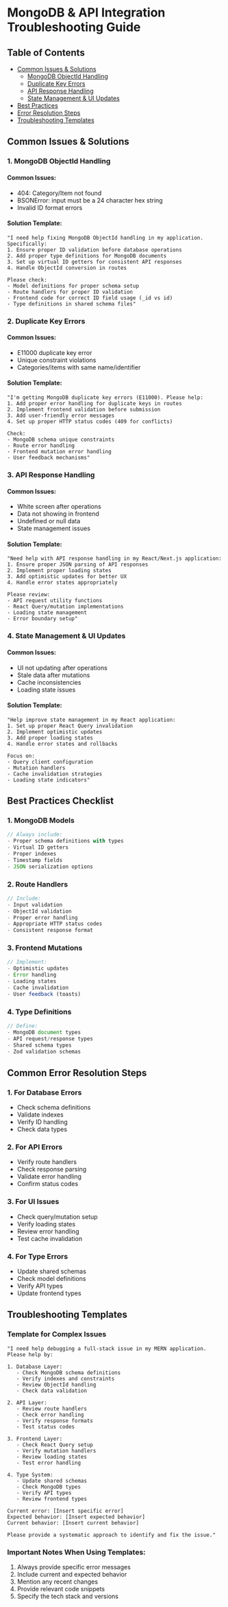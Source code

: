 # MongoDB & API Integration Troubleshooting Guide

## Table of Contents
- [Common Issues & Solutions](#common-issues--solutions)
  - [MongoDB ObjectId Handling](#1-mongodb-objectid-handling)
  - [Duplicate Key Errors](#2-duplicate-key-errors)
  - [API Response Handling](#3-api-response-handling)
  - [State Management & UI Updates](#4-state-management--ui-updates)
- [Best Practices](#best-practices-checklist)
- [Error Resolution Steps](#common-error-resolution-steps)
- [Troubleshooting Templates](#troubleshooting-templates)

## Common Issues & Solutions

### 1. MongoDB ObjectId Handling

#### Common Issues:
- 404: Category/Item not found
- BSONError: input must be a 24 character hex string
- Invalid ID format errors

#### Solution Template:
```
"I need help fixing MongoDB ObjectId handling in my application. Specifically:
1. Ensure proper ID validation before database operations
2. Add proper type definitions for MongoDB documents
3. Set up virtual ID getters for consistent API responses
4. Handle ObjectId conversion in routes

Please check:
- Model definitions for proper schema setup
- Route handlers for proper ID validation
- Frontend code for correct ID field usage (_id vs id)
- Type definitions in shared schema files"
```

### 2. Duplicate Key Errors

#### Common Issues:
- E11000 duplicate key error
- Unique constraint violations
- Categories/items with same name/identifier

#### Solution Template:
```
"I'm getting MongoDB duplicate key errors (E11000). Please help:
1. Add proper error handling for duplicate keys in routes
2. Implement frontend validation before submission
3. Add user-friendly error messages
4. Set up proper HTTP status codes (409 for conflicts)

Check:
- MongoDB schema unique constraints
- Route error handling
- Frontend mutation error handling
- User feedback mechanisms"
```

### 3. API Response Handling

#### Common Issues:
- White screen after operations
- Data not showing in frontend
- Undefined or null data
- State management issues

#### Solution Template:
```
"Need help with API response handling in my React/Next.js application:
1. Ensure proper JSON parsing of API responses
2. Implement proper loading states
3. Add optimistic updates for better UX
4. Handle error states appropriately

Please review:
- API request utility functions
- React Query/mutation implementations
- Loading state management
- Error boundary setup"
```

### 4. State Management & UI Updates

#### Common Issues:
- UI not updating after operations
- Stale data after mutations
- Cache inconsistencies
- Loading state issues

#### Solution Template:
```
"Help improve state management in my React application:
1. Set up proper React Query invalidation
2. Implement optimistic updates
3. Add proper loading states
4. Handle error states and rollbacks

Focus on:
- Query client configuration
- Mutation handlers
- Cache invalidation strategies
- Loading state indicators"
```

## Best Practices Checklist

### 1. MongoDB Models
```typescript
// Always include:
- Proper schema definitions with types
- Virtual ID getters
- Proper indexes
- Timestamp fields
- JSON serialization options
```

### 2. Route Handlers
```typescript
// Include:
- Input validation
- ObjectId validation
- Proper error handling
- Appropriate HTTP status codes
- Consistent response format
```

### 3. Frontend Mutations
```typescript
// Implement:
- Optimistic updates
- Error handling
- Loading states
- Cache invalidation
- User feedback (toasts)
```

### 4. Type Definitions
```typescript
// Define:
- MongoDB document types
- API request/response types
- Shared schema types
- Zod validation schemas
```

## Common Error Resolution Steps

### 1. For Database Errors
- Check schema definitions
- Validate indexes
- Verify ID handling
- Check data types

### 2. For API Errors
- Verify route handlers
- Check response parsing
- Validate error handling
- Confirm status codes

### 3. For UI Issues
- Check query/mutation setup
- Verify loading states
- Review error handling
- Test cache invalidation

### 4. For Type Errors
- Update shared schemas
- Check model definitions
- Verify API types
- Update frontend types

## Troubleshooting Templates

### Template for Complex Issues
```
"I need help debugging a full-stack issue in my MERN application. Please help by:

1. Database Layer:
   - Check MongoDB schema definitions
   - Verify indexes and constraints
   - Review ObjectId handling
   - Check data validation

2. API Layer:
   - Review route handlers
   - Check error handling
   - Verify response formats
   - Test status codes

3. Frontend Layer:
   - Check React Query setup
   - Verify mutation handlers
   - Review loading states
   - Test error handling

4. Type System:
   - Update shared schemas
   - Check MongoDB types
   - Verify API types
   - Review frontend types

Current error: [Insert specific error]
Expected behavior: [Insert expected behavior]
Current behavior: [Insert current behavior]

Please provide a systematic approach to identify and fix the issue."
```

### Important Notes When Using Templates:
1. Always provide specific error messages
2. Include current and expected behavior
3. Mention any recent changes
4. Provide relevant code snippets
5. Specify the tech stack and versions 
